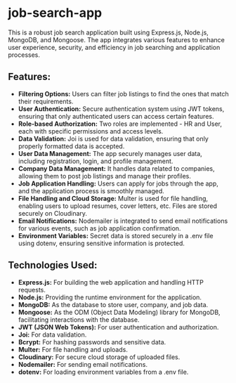 # job-search-app
This is a robust job search application built using Express.js, Node.js, MongoDB, and Mongoose. The app integrates various features to enhance user experience, security, and efficiency in job searching and application processes.

## Features:
* **Filtering Options:** Users can filter job listings to find the ones that match their requirements.
* **User Authentication:** Secure authentication system using JWT tokens, ensuring that only authenticated users can access certain features.
* **Role-based Authorization:** Two roles are implemented - HR and User, each with specific permissions and access levels.
* **Data Validation:** Joi is used for data validation, ensuring that only properly formatted data is accepted.
* **User Data Management:** The app securely manages user data, including registration, login, and profile management.
* **Company Data Management:** It handles data related to companies, allowing them to post job listings and manage their profiles.
* **Job Application Handling:** Users can apply for jobs through the app, and the application process is smoothly managed.
* **File Handling and Cloud Storage:** Multer is used for file handling, enabling users to upload resumes, cover letters, etc. Files are stored securely on Cloudinary.
* **Email Notifications:** Nodemailer is integrated to send email notifications for various events, such as job application confirmation.
* **Environment Variables:** Secret data is stored securely in a .env file using dotenv, ensuring sensitive information is protected.

## Technologies Used:
* **Express.js:** For building the web application and handling HTTP requests.
* **Node.js:** Providing the runtime environment for the application.
* **MongoDB:** As the database to store user, company, and job data.
* **Mongoose:** As the ODM (Object Data Modeling) library for MongoDB, facilitating interactions with the database.
* **JWT (JSON Web Tokens):** For user authentication and authorization.
* **Joi:** For data validation.
* **Bcrypt:** For hashing passwords and sensitive data.
* **Multer:** For file handling and uploads.
* **Cloudinary:** For secure cloud storage of uploaded files.
* **Nodemailer:** For sending email notifications.
* **dotenv:** For loading environment variables from a .env file.
